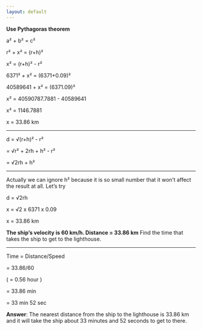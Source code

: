 ```yaml
---
layout: default
---
```


**Use Pythagoras theorem**

a² + b² = c² 

r² + x² = (r+h)²

x² = (r+h)² - r²
 
6371² + x²   = (6371+0.09)²

40589641 + x² = (6371.09)²

x² = 40590787.7881 - 40589641

x² = 1146.7881

x   = 33.86 km 

***

d = √(r+h)² - r²

= √r² + 2rh + h² - r²

= √2rh + h²

***

Actually we can ignore h² because it is so small number that it won’t affect the result at all. Let’s try 

d = √2rh 

x = √2 x 6371 x 0.09

x = 33.86 km 

**The ship’s velocity is 60 km/h. Distance = 33.86 km** Find the time that takes the ship to get to the lighthouse.

***

Time = Distance/Speed 

= 33.86/60
        
( = 0.56 hour )

= 33.86 min  
       
=  33 min 52 sec 


**Answer**: The nearest distance from the ship to the lighthouse is 33.86 km and it will take the ship about 33 minutes and 52 seconds to get to there.  

